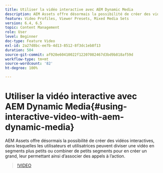 ```yaml
---
title: Utiliser la vidéo interactive avec AEM Dynamic Media
description: AEM Assets offre désormais la possibilité de créer des vidéos interactives, dans lesquelles les utilisateurs et utilisatrices peuvent diviser une vidéo en segments plus petits ou combiner de petits segments pour en créer un grand, leur permettant ainsi d’associer des appels à l’action.
feature: Video Profiles, Viewer Presets, Mixed Media Sets
version: 6.4, 6.5
topic: Content Management
role: User
level: Beginner
doc-type: Feature Video
exl-id: 2a27d8bc-ee7b-4d13-8512-8f3dc1eb8f13
duration: 504
source-git-commit: af928e60410022f12207082467d3bd9b818af59d
workflow-type: tm+mt
source-wordcount: '82'
ht-degree: 100%

---
```


# Utiliser la vidéo interactive avec AEM Dynamic Media{#using-interactive-video-with-aem-dynamic-media}

AEM Assets offre désormais la possibilité de créer des vidéos interactives, dans lesquelles les utilisateurs et utilisatrices peuvent diviser une vidéo en segments plus petits ou combiner de petits segments pour en créer un grand, leur permettant ainsi d’associer des appels à l’action.

>[!VIDEO](https://video.tv.adobe.com/v/16516?quality=12&learn=on)
